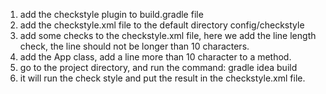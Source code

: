 1. add the checkstyle plugin to build.gradle file
2. add the checkstyle.xml file to the default directory config/checkstyle
3. add some checks to the checkstyle.xml file, here we add the line length check, the line should
   not be longer than 10 characters.
4. add the App class, add a line more than 10 character to a method.
5. go to the project directory, and run the command: gradle idea build
6. it will run the check style and put the result in the checkstyle.xml file.